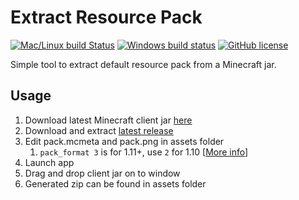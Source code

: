 # Extract Resource Pack

[![Mac/Linux build  Status](https://travis-ci.org/SavageCore/extract-resource-pack.svg?branch=master)](https://travis-ci.org/SavageCore/extract-resource-pack) [![Windows build status](https://ci.appveyor.com/api/projects/status/92814wtw45dxmidx?svg=true)](https://ci.appveyor.com/project/SavageCore/extract-resource-pack) [![GitHub license](https://img.shields.io/badge/license-Unlicense-blue.svg)](https://raw.githubusercontent.com/SavageCore/extract-resource-pack/master/LICENSE.md)

Simple tool to extract default resource pack from a Minecraft jar.

## Usage
1. Download latest Minecraft client jar [here](https://mcversions.net/)
1. Download and extract [latest release](https://github.com/SavageCore/extract-resource-pack/releases/latest)
1. Edit pack.mcmeta and pack.png in assets folder
	1. `pack_format 3` is for 1.11+, use `2` for 1.10 [[More info](http://minecraft.gamepedia.com/Tutorials/Creating_a_resource_pack#pack.mcmeta)]
1. Launch app
1. Drag and drop client jar on to window
1. Generated zip can be found in assets folder
